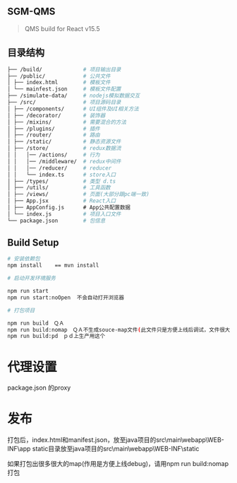 ## SGM-QMS

> QMS build for React v15.5

## 目录结构

```bash
├── /build/             # 项目输出目录
├── /public/            # 公共文件
│ ├── index.html        # 模板文件
│ └── mainfest.json     # 模板文件配置
├── /simulate-data/     # nodejs模拟数据交互
├── /src/               # 项目源码目录
│ ├── /components/      # UI组件及UI相关方法
│ ├── /decorator/       # 装饰器
│ ├── /mixins/          # 需要混合的方法
│ ├── /plugins/         # 插件
│ ├── /router/          # 路由
│ ├── /static/          # 静态资源文件
│ ├── /store/           # redux数据流
│ │   │── /actions/     # 行为
│ │   │── /middleware/  # redux中间件
│ │   │── /reducer/     # reducer
│ │   └── index.ts      # store入口
│ ├── /types/           # 类型 d.ts
│ ├── /utils/           # 工具函数
│ ├── /views/           # 页面(大部分跟pc端一致)
│ ├── App.jsx           # React入口
│ ├── AppConfig.js      # App公共配置数据
│ └── index.js          # 项目入口文件
└── package.json        # 包信息
```
## Build Setup

``` bash
# 安装依赖包
npm install    == mvn install

# 启动开发环境服务

npm run start
npm run start:noOpen  不会自动打开浏览器

# 打包项目

npm run build　ＱＡ
npm run build:nomap　ＱＡ不生成souce-map文件(此文件只是方便上线后调试，文件很大，看需求)
npm run build:pd　ｐｄ上生产用这个
```

# 代理设置
package.json 的proxy


# 发布
打包后，index.html和manifest.json，放至java项目的src\main\webapp\WEB-INF\app
                        static目录放至java项目的src\main\webapp\WEB-INF\static

如果打包出很多很大的map(作用是方便上线debug)，请用npm run build:nomap打包

